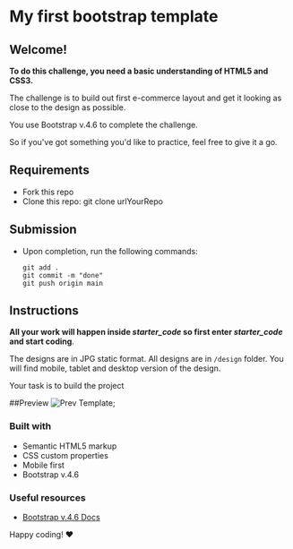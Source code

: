 # My first bootstrap template


## Welcome! 

**To do this challenge, you need a basic understanding of HTML5 and CSS3.**

The challenge is to build out first e-commerce layout and get it looking as close to the design as possible.

You use Bootstrap v.4.6 to complete the challenge. 

So if you've got something you'd like to practice, feel free to give it a go.

## Requirements

- Fork this repo
- Clone this repo: git clone urlYourRepo

## Submission

- Upon completion, run the following commands:

  ```
  git add .
  git commit -m "done"
  git push origin main
  ```


## Instructions

**All your work will happen inside *starter_code* so first enter *starter_code*  and start coding**.

The designs are in JPG static format. All designs are in `/design` folder. You will find mobile, tablet and desktop version of the design.

Your task is to build the project

##Preview
![Prev Template](./design/desktop.png);


### Built with

- Semantic HTML5 markup
- CSS custom properties
- Mobile first
- Bootstrap v.4.6

### Useful resources

- [Bootstrap v.4.6  Docs](https://getbootstrap.com/docs/4.6/getting-started/introduction/) 

Happy coding! ❤️
